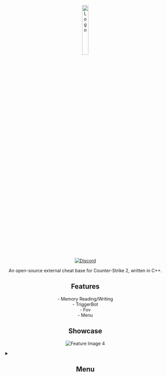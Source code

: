 <p align="center">
  <a href="https://templecheats.xyz">
    <img src="https://github.com/PhilipPanda/CS2-External-Base/blob/main/Images/logo.png?raw=true" width="20%" alt="Logo">
  </a>
</p>
<p align="center">
  <a href="https://discord.gg/j6hTUB5GBx">
    <img src="https://img.shields.io/discord/1125838140456849418?color=skyblue&logo=discord&logoColor=white" alt="Discord">
  </a>
</p>
<p align="center">
  An open-source external cheat base for Counter-Strike 2, written in C++.
</p>


<h2 align="center">Features</h2>

<p align="center">
  - Memory Reading/Writing<br>
  - TriggerBot<br>
  - Fov<br>
  - Menu<br>
</p>

<h2 align="center">Showcase</h2>
<p align="center">
  <img src="https://github.com/PhilipPanda/CS2-External-Base/blob/main/Images/ingame.png?raw=true" alt="Feature Image 4">
</p>

<details>
  <summary><h2 align="center">Menu</h2></summary>
  <p align="center">
    <img src="https://github.com/PhilipPanda/CS2-External-Base/blob/main/Images/combat.png?raw=true" alt="Feature Image 1">
    <img src="https://github.com/PhilipPanda/CS2-External-Base/blob/main/Images/visuals.png?raw=true" alt="Feature Image 2">
    <img src="https://github.com/PhilipPanda/CS2-External-Base/blob/main/Images/misc.png?raw=true" alt="Feature Image 3">
  </p>
</details>

